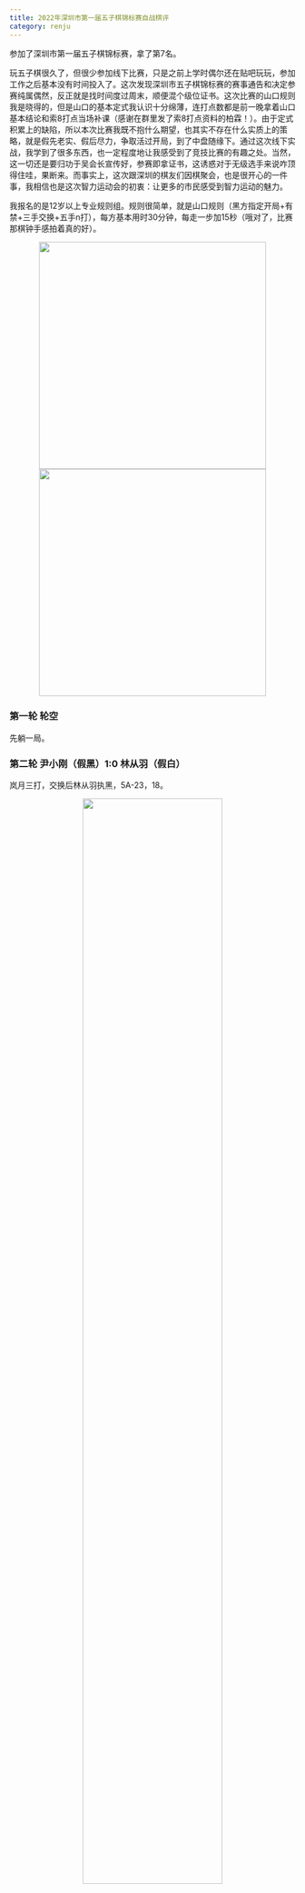 ```yaml
---
title: 2022年深圳市第一届五子棋锦标赛自战棋评
category: renju
---
```


参加了深圳市第一届五子棋锦标赛，拿了第7名。

玩五子棋很久了，但很少参加线下比赛，只是之前上学时偶尔还在贴吧玩玩，参加工作之后基本没有时间投入了。这次发现深圳市五子棋锦标赛的赛事通告和决定参赛纯属偶然，反正就是找时间度过周末，顺便混个级位证书。这次比赛的山口规则我是晓得的，但是山口的基本定式我认识十分绵薄，连打点数都是前一晚拿着山口基本结论和索8打点当场补课（感谢在群里发了索8打点资料的柏霖！）。由于定式积累上的缺陷，所以本次比赛我既不抱什么期望，也其实不存在什么实质上的策略，就是假先老实、假后尽力，争取活过开局，到了中盘随缘下。通过这次线下实战，我学到了很多东西，也一定程度地让我感受到了竞技比赛的有趣之处。当然，这一切还是要归功于吴会长宣传好，参赛即拿证书，这诱惑对于无级选手来说咋顶得住哇，果断来。而事实上，这次跟深圳的棋友们因棋聚会，也是很开心的一件事，我相信也是这次智力运动会的初衷：让更多的市民感受到智力运动的魅力。

我报名的是12岁以上专业规则组。规则很简单，就是山口规则（黑方指定开局+有禁+三手交换+五手n打），每方基本用时30分钟，每走一步加15秒（哦对了，比赛那棋钟手感拍着真的好）。

<p align="center" >
  <img 
    src="https://user-images.githubusercontent.com/16990861/208456374-e25fbea5-3c1f-403e-80e4-d3fa9bee7e29.JPG" 
    height="400"
  />
  <img 
    src="https://user-images.githubusercontent.com/16990861/208316093-b3d281ee-38b3-4df4-bac9-e3bc6e29cd51.JPG" 
    height="400"
  />
</p>

### 第一轮 轮空

先躺一局。

### 第二轮 尹小刚（假黑）1:0 林从羽（假白）

岚月三打，交换后林从羽执黑，5A-23，18。

<p align="center" >
  <img 
    src="https://cdn.jsdelivr.net/gh/EthanLin-TWer/cdn-images/blog/20230108234412.png" 
    width="70%"
  />
</p>

由于不擅长下激烈的对攻局面，所以正常情况下我很少主动开名岚山新几类局面，所以小刚叫岚月三打我就想，得，真是怕啥来啥。记得岚月三打是平衡局面，快速回忆了一下几个白4的三打点我还记得，能试着下下，于是我换了。白打立4，一二打点我记得，三打通瑞星二打，在我眼里显然是实战的四打可能导致更激烈的交换。我当时心态是虽然不太知道这个后面定式，但是既然结论平衡那么黑棋一定有解，这是我的第一盘棋，拿来好好算一算，激发一下状态。于是我选择了实战四打。后来小刚表示，这个5他也没有准备，赛前主要是针对二打黑5做了一些准备，我无意中避开了研究。但是赛后才发现我记错了结论，四打其实是白优的局面。

<p align="center" >
  <img 
    src="https://user-images.githubusercontent.com/16990861/208305339-d0a7e36c-2b77-4fa5-8bc0-4300c2b1ee4f.png" 
    width="250"
  />
</p>

实战6意料之中。黑7在实战7和6左上花费了一些时间，实战7主要也是考虑实战这个8，因为挡2成双2是正常的实战逻辑。实际上，这里7-8似乎更强，实战的黑7白棋直接活三可以必胜（见下两图），但是这几路进攻的思路实战算不清楚应该很难直接走出。

<p align="center" >
  <img 
    src="https://user-images.githubusercontent.com/16990861/208305349-bf3bc4d0-7625-4f46-aaec-c34e827088e1.png" 
    width="250"
  />
  <img 
    src="https://user-images.githubusercontent.com/16990861/208305391-e4975336-4e20-415e-b178-c9aeb20a01cf.png" 
    width="250"
  />
</p>

（上两图：白8必胜）

<p align="center" >
  <img 
    src="https://user-images.githubusercontent.com/16990861/208305473-ea6dfdc6-571f-4384-9059-862758568962.png" 
    width="250"
  />
</p>

以下黑9-17也是我实战预想之中的交换，白10、12唯一，16也是可预见的交换。至此白棋下方激烈的对攻消失了，然后黑棋上方还留下三个活二。走到这里，我觉得我活过开局的目标已经达成，状态也得到了一定程度的预热，布局策略上是成功的。我当时对局面的判断甚至还是黑优。但其实，这里局面仍然是白稍优，而且后续变化仍然非常复杂。无论如何，这种局势判断上的偏差使得白18后，我一直在寻找VCT。

<p align="center" >
  <img 
    src="https://user-images.githubusercontent.com/16990861/208305882-0d60cfd0-fbaa-4b7b-a5eb-5b54182f29e8.png" 
    width="250"
  />
</p>

黑19-25就是这种思路下的产物。黑棋左边的VCT由于白反四的存在无法成立，但有25的存在左边的线路即可先手成立，这个发现使我眼前一亮，以至于我发现26的手段后也并未仔细验算，只是下意识认为黑防住白四三后左边白棋仍然需要补一手，完全没有发现白棋这里的必胜形。实战26后黑棋恍然大悟，但为时已晚。此时黑棋剩余用时记得仍有7分钟左右。

**总结**：

* 黑25之后有侥幸心理，没算清楚变化就落子，导致还有不少时间就速败了。而且这里没有意识到局面的复杂程度。脱谱第一手就应该长考（事实上，现场下完这盘棋后我也迅速调整了这个心态，这在后面的对局中也有体现）
* 黑19之后应当思考除了VCT以外的思路，比如20单挡一手的变化（见下图）（不一定更好，只是说思路缺失）。即实战中我在攻防转换之间缺乏层次，刚看到一点优势便往VCT的方向硬算，而忽略了验证优势、（通过攻防结合、做棋等方式）扩大优势的思路。
* 这盘棋从开局上讲我觉得不算失败，下出了实战角度还算可以一战的黑7（但我相信优秀的段位棋手或者有研究的话这里还是可以直接杀的）以及后面9-17的交换，达成了我总体上“活过开局”的比赛策略

### 第三轮 林从羽（假黑）1:0 王可（假白）

疏星二打，不交换，5A-6。

<p align="center" >
  <img 
    src="https://user-images.githubusercontent.com/16990861/208306912-67e46b04-af75-4504-809f-58b2fe05fc82.jpg" 
    width="70%"
  />
</p>

吸取上一轮的教训，这一轮我假黑。我的想法是首先应该避免任何可能速败的变化，于是我开疏星二打，黑白都行，反正我也不会。

白棋没有交换，并且给出了非最强4的打点。虽然我不知道这个4的结论（第4手就脱谱哈哈哈），但是我仍然感觉到黑棋此处的优势，记得疏星非最强4是有多个必胜点的。黑5-6活三通花月必然必胜，上面不少黑5可能直接通回疏星的变化过于复杂或平衡。由于我的目标是平衡即可走，因此我看到实战黑5时，只验证了实战白6和6-7两个白棋看来有材料的变化，验证黑棋不丢失后即走出这个黑5的打点。

白6-12的交换预想之中，对白棋来说并非完全不好，黑棋仍有优势，但是实战时我看不清楚胜点。13的选择我还考察过13-K10和13-15两个点：直接走K10感觉差点材料，并且白棋有材料，我担心在这个地方直接形成纠缠减少黑棋连接；13-15，14-13防死黑棋往左下过渡的空间，我担心黑棋被逼上非必胜即必败的局面。因此移形换位一下，考虑到14不能直接防黑棋眠三，14穿活二中间几乎可以预见的下法，黑棋仍然有一定的优势，因此我选择了实战13。

但实战13其实不好，14-15黑棋优势骤减。遗憾的是，白棋似未发现黑棋实战15-15活三后，16-21只能上挡并给黑棋下方留下必胜形的线路，实战14挡眠三。简单验算后黑棋走出实战胜法。

**复盘**：

经查阅，这个黑5是三打，黑必胜。但是我手头没谱，简单拆了一下，后面的必胜线路仍然非常复杂，完全不是实战能精确计算的复杂度。实战走到12都仍然是黑必胜的，但是13走丢必胜。这里简单拆一些变化：

<p align="center" >
  <img 
    src="https://user-images.githubusercontent.com/16990861/211805312-f6c67eca-b8a0-453c-82b5-50bb877cc307.png" 
    width="250"
  />
  <img 
    src="https://user-images.githubusercontent.com/16990861/211799262-33e9c5a7-4f74-4b8e-b750-44c7ce4bf288.png" 
    width="250"
  />
</p>

上图左是10直接防活二的变化，15-17使得此局面的VCT成立。25后黑上下有胜。

上图右是12挡左的变化，13此局面下要点，材料足够黑必胜！但14、16仍然非常强的防御，17后黑胜。

<p align="center" >
  <img 
    src="https://user-images.githubusercontent.com/16990861/211806916-91cf7628-3b12-4ff7-ae70-e2f2043592e0.png" 
    width="250"
  />
  <img 
    src="https://user-images.githubusercontent.com/16990861/211807087-3c7e1ca5-647a-4b4f-8c7f-101ec384cfb7.png" 
    width="250"
  />
  <img 
    src="https://user-images.githubusercontent.com/16990861/211808350-9ba9e6d1-297d-4345-8642-c811d357f769.png" 
    width="250"
  />
</p>

上图13弹性强，黑必胜！右上存在通三路做棋要点，左下与黑眠三联系存在VCT，白棋很难兼顾。

上图左14直接挡住黑左下做棋可能，则15黑必胜。横线的活二与黑眠三有联系。16防守略举一例，黑17后白难以兼顾，黑胜。

上图中14尝试兼顾黑棋上下两块防守，但15巧妙利用黑眠三与上方联系，16只能上挡，此后黑下方成必胜形。

上图右14直接打断黑棋与上方联系，则黑棋左下直接必胜。

<p align="center" >
  <img 
    src="https://user-images.githubusercontent.com/16990861/211808710-e692f197-1b8a-41af-98d6-c137e3c7b2f0.png" 
    width="250"
  />
</p>

上图白8逆止。黑9看似自然的做棋+限制，但是白10-14意外的强防。我未发现黑必胜。

**总结**：

* 为什么实战地毯不了必胜的13呢？我想主要是计算力的问题。由于对自己的计算力不自信，因此不敢投入时间、增加计算深度，只敢走感觉棋感还行但其实很亏的实战13。需要加强计算力：提升计算速度、提升1步VC2+后续10步VCT的左右的线路计算能力
* 深感定式积累还是非常必须的。很多结论必胜的打点，其实后面仍然非常长，对上非顶尖棋手，实战中仍然是非常可下的（菜鸡的乐趣）。常见的两打必胜应该熟悉（[如屏蔽所说](https://tieba.baidu.com/p/5492541782?pid=118422018944&cid=0#118422018944)）

### 第四轮 李柏霖（假黑）0:1 林从羽（假白）

寒星四打，交换后林从羽执黑，5A-8，12，13。

<p align="center" >
  <img 
    src="https://user-images.githubusercontent.com/16990861/208308377-c0485dbe-7e6f-46bc-abf9-4544beff2765.jpg" 
    width="70%"
  />
</p>

柏霖谱量充足，对我来说策略仍然是活过开局拼中盘。我假后，省去了想开局的烦恼。柏霖给出寒星四打，打点我晓得，稍加思索决定执黑，由我决定变招可能。黑7、黑9的定式没有走错。白12后，黑13进行了一定时间的考虑，决定走实战13。这一手后续查阅似乎是必败，但总之当时我既不清楚定式下法，白棋似乎也一时想不起来正确打点。白棋在思考14、16的下法消耗了约10分钟左右时间，黑棋在上半盘落后的时间被稍微追回。

<p align="center" >
  <img 
    src="https://user-images.githubusercontent.com/16990861/208309439-2b6e8b4e-38b3-4ef4-851c-36712022d520.png" 
    width="250"
  />
</p>

对于实战的14-20的交换，15、19的防守是必然，我利用白棋计算的时间已算清楚，逆止的话白棋都有简单的抓禁（见下图）；17是简化局面的下法，此点冲走对黑棋似也不亏。黑19防守后，20的手段可以预见。白20这个局部，我认为是能防住的。如果防住，那么我活过开局的策略就成功，黑白进入中盘较量；如果先手防住，那么将是黑棋优势。但是我清楚，这个局部变化仍然不少，需要仔细计算。

<p align="center" >
  <img 
    src="https://user-images.githubusercontent.com/16990861/208309397-ff5a21be-dd32-4a06-a0df-4d47b09071bb.png" 
    width="250"
  />
  <img 
    src="https://user-images.githubusercontent.com/16990861/208309414-c66462d6-94a4-4780-8c60-1a8397d834fb.png" 
    width="250"
  />
</p>

（上两图：15、19逆止白棋胜法）

<p align="center" >
  <img 
    src="https://user-images.githubusercontent.com/16990861/208309645-47cf5ee3-49bf-4ecb-b3fc-22cd1b029791.png" 
    width="250"
  />
</p>

然而实战23必败，白简单4步抓三三……但是可能这个局部过于激烈，双方都在计算冲四交换后的局面先后，没有意识到这个地方存在速胜/速败，28错过抓禁。29后，白棋在此处的应对消耗了约15分钟左右时间，记得大约剩2-3分钟，黑棋大约剩下6-7分钟。32后，局面和时间上对黑棋一度变得有利。

<p align="center" >
  <img 
    src="https://user-images.githubusercontent.com/16990861/208309740-a58a3689-9f0c-43bf-a535-c08ebe28091d.png" 
    width="250"
  />
</p>

33寒星常见进攻，同时盖住26-16潜在的的眠三。在33的进攻方向上，我也考虑了下方的黑棋，19-29-31这条眠三可以借用到H3（29右下）这个点，但是如果黑棋33-K6直接向下活三，白棋挡下，此处我无把握局部有必胜。考虑到时间的限制，实战33联系上下是对白棋压力更大的下法，黑棋无需在右下主动先动手。如果34盖5-17的活二，则35-35仍然成立，随后上面随便团角对时限下的白棋仍然是巨大的压力。此时黑白都进入了快棋模式。

实战34是时限下合理的做法，做眠二尽量给黑棋进攻造成困扰。35、37仍然保持压力。38是自然的想法，但是否比盖黑眠二更急？不过总而言之，这里白棋没有时间做更多的考虑了，只能凭借棋感。

<p align="center" >
  <img 
    src="https://user-images.githubusercontent.com/16990861/208310216-fa1b1978-a994-4092-94b9-108206b8691a.png" 
    width="250"
  />
</p>

38后在上面材料足够，终于可以活39这个三，40挡后，上面黑顺利走出必胜。最后黑棋剩下约1-2分钟，白棋超时。

这盘棋的瑕疵在于黑23是简单必败，没能把局部思路通过计算力贯彻下来；黑13的理论必败对我现下的棋力和定式积累而言不算败招，如果白棋杀出来那确实是技不如人。除此之外，在对局策略上，在对阵心态上，在局面的转换和处理思路上，以及最后黑棋在时间下的进攻，我觉得还是不错的，充分发挥了自己当前的能力。

不过要特别感谢下柏霖兄弟在深圳五子棋群里分享的索8谱，这对我准备这次比赛有莫大的帮助。

**复盘**：

<p align="center" >
  <img 
    src="https://user-images.githubusercontent.com/16990861/211810847-6e56b348-5dec-4dbe-8d81-f4a1d8307e20.png" 
    width="250"
  />
</p>

对于实战13，14-18是必胜的定型手法，白棋在左边出棋。黑19挣扎后左边局部黑棋再无强防。

正确的13定式我也还没拆出来，可能要么是13-16，要么是13直接中间活三。有空再找人问问。

<p align="center" >
  <img 
    src="https://user-images.githubusercontent.com/16990861/211812734-cb43bc22-b6b4-4ac7-88ad-4e9b4f84d303.png" 
    width="250"
  />
  <img 
    src="https://user-images.githubusercontent.com/16990861/211814725-9f25eb42-bf99-4fba-914d-9cbb1d10c698.png" 
    width="250"
  />
</p>

实战白20后左下这个局部，由于这里变化过多，我一时不知道如何计算、如何评价局面优劣，从复盘角度看，黑棋在左下局部的任务是先手处理好白棋后腾出手到上面做棋进攻。那么计算的重点就在于找到一条路线使黑棋可以尽量先手处理好这个局部。基于这个思路，实战21其实不错，11-21的活二诱使白棋再管一手。白22后上图左23基本唯一。如果24在局部再强行进攻交换，那么黑棋抢到黑27、白28再防守下方局部后，相当于黑棋先手借到一个27-19-5的眠三到上方局部做棋，这条线路是符合“黑棋先手处理下方局部”这个思路的。

上图右，那么如果23后白24直接盖死黑棋上方，25能否联系下方所有子力在这个局部杀掉？这也关系到黑棋在这个局部作战方向成功与否。我没继续往下拆那么深了，提供一些思路。

**总结**：

* 这盘棋在定式不熟（13走出必败）、局部计算未能贯彻（23简单必败）的瑕疵下，剩余部分的思路还是清楚的：白14走丢必胜黑棋成功活过开局、黑15-19准确防守、白20后对局部任务和形势的判断、以及黑33后黑棋在快棋下将优势转化为胜势
* 白20、22后这种局部的中盘计算，在众多局部没有必胜必败的线路中，如何结合局部和全局的战略找到一条符合要求的线路，可以是日后中盘计算练习的方向

至此，第一日的赛程就结束了。从赛场离开，感觉脑子像被人打了一顿一直隐隐作疼，这是一种费脑的感觉。没参加比赛前，只觉得下棋累，但没体验过这么累。我本来只是想来打个酱油混个证书，但是第一天比赛结束我积3分并列第一，确实有点始料未及。一方面我觉得这已经超出我原本预期我已经很满足了，一方面又觉得每一盘棋还是都应该认真对待。在这两种心态的反复游移下，我觉得还是略微有点影响到了我第二天的比赛，精神上有了些松散和动摇。

### 第五轮 廖欣煜（假黑）1:0 林从羽（假白）

山月二打，交换后林从羽执黑，5A-G7。

<p align="center" >
  <img 
    src="https://user-images.githubusercontent.com/16990861/208311345-b1d46103-8942-4656-a5d5-ba810ef76354.jpg" 
    width="70%"
  />
</p>

由于平时下棋少，这是我第一次在实战中对线段位棋手，说实在，心里还是有点开心的。

欣煜开局。我有预感，他有可能会对我开名岚山新。为什么呢？因为第一天在局间休息时，我们简单聊过岚月三打那个局面，他问岚月白优我为什么要换呢，我说因为感觉后面对攻太复杂，怕拿白算不出或遇到准备。我第一次打比赛，这可能是他对我唯一能拿到的信息：不愿意激烈对攻。那么他就可能会给我开开局激烈定型或者必胜必败的生死局。那么激烈定型的开局，我估计就是名岚山新。所以我比赛前还是快速翻了一下这四个开局的打点。

猜是让我猜中了，但是山月二打我是没想到，真的生死局。那么交换是必须的，换，换了让对手打4手再说。然后白棋打下了这个对侧的白4。我努力回想这个4的打点，然后墨菲定律就发生了：我想不起来正确的打点是直接挡活二还是团角（实战5）了，因为另外一侧的4里团角5是必胜点。就在这时，我凭借不知哪里来的勇气觉得团角5看着不错“应该”必胜，甚至竟然没有验证实战白6直接挡团角变化的应对，就打了实战5这个点。

实战白6之后我隐约感觉有点不妙，但是因为此时我仍然坚信黑5应该是正确的打点，并没有放弃找寻黑7的应对。验算了所有直接挡的防点都简单被抓后，我想到对攻的思路，那么对攻点只有实战的7，我就直接拍了。此时我还觉得黑白可战，说白了确实是不擅长处理对攻局面：判断失衡，逃避验算，更多是心态和计算力上有点虚。

白8-12的交换夺回先手不难验算，此后白胜毫无悬念，比赛草草结束。事后复盘，欣煜说比较强的7是下图这个，他构想了8和10的走法，但没完全算到必胜。这路变化也确实是杀了，实战即便真的走到这个7，相信白棋也不难现场杀出。

<p align="center" >
  <img 
    src="https://user-images.githubusercontent.com/16990861/208311941-20047d69-810b-4dbd-b813-22521d3dedd7.png" 
    width="250"
  />
</p>

棋评开头说过了，由于本次比赛我的大策略是顺利开局进中盘，而我潜意识里对开局的部分有个错误的认知，即开局部分“打完五手n打点”就算完成任务。因此开局打点我一方面依赖于记打点，一方面打点不知道时潜意识里又觉得“开局”不应该占用很长的时间，倾向于匆匆确认打点而不多加验算。这种潜意识里的想法导致我在本局甚至没有仔细验算两个黑5打点的位置就匆匆应战，对生死局甚无敬畏。事后复盘，正确一打5的变化并不复杂，经过简单的分析实战完全有可能走到黑优（虽然对手不一定会给你留一打），这跟实战速败是天差地别。

**复盘**：

<p align="center" >
  <img 
    src="https://user-images.githubusercontent.com/16990861/211816762-692f5fb7-41d3-4df1-9146-432e895c92e1.png" 
    width="250"
  />
  <img 
    src="https://user-images.githubusercontent.com/16990861/211816835-ee42609a-f8e0-41bc-ba2d-3605c6f78117.png" 
    width="250"
  />
  <img 
    src="https://user-images.githubusercontent.com/16990861/211816899-807a79cb-e55a-499c-9040-41aa2fe7cc1b.png" 
    width="250"
  />
</p>

上图正确的一打5，几个常见的6变化。

<p align="center" >
  <img 
    src="https://user-images.githubusercontent.com/16990861/211816618-b79f4b7c-15d5-4833-8ed7-bf48f39ff14d.png" 
    width="250"
  />
</p>

二打黑5同样必胜，但是后续变化似乎仍然非常复杂。查阅了李洪斌老师的[《五子棋实战必读》](https://book.douban.com/subject/4828469/)，只提到一句“后续变化复杂难解”。略举一例，上图白6后如果黑7进攻，则一路唯一的交换到白18，以下黑胜如何我未拆出，等我有Windows电脑再查一下屏蔽的14地毯谱。

**总结**：

* 这局开局的速败，除了定式积累方面的原因，我想更多还是比赛经验少了。开局打点并不是随便选几个打点打完就完，开局阶段的前5手作为棋局的开始，也不是必须要快速结束，时间在整个棋局过程中的流逝是不均等的。开局打点要验算几个东西：哪几个点能打（必胜OR优势OR平衡），以及后续的基本变化。算越多越好。如果开局中了研究或者相当不确定，需要的时候，你直接花一半到三分之二的时间来验算都是应该的。本局的5手打点就应该算到实战5之后的必败、其他的五手及后续多个6的基本可能变化
* 同理，要多刻意练习下激烈的对攻局面。对攻局面跟平衡局面不同之处在于：平衡局面没有显著的必胜必败，线路的选择主要取决于你对局面的理解；而对攻局面的结论变化可能相当剧烈，局面各种唯一，走错一手就马上必败，经过激烈的对攻最终有可能定型成为某一方必胜或者平衡，但这些都需要非常透彻的计算才能得到结论。在不明确的时候不要急于落子，一定要验算清楚再落子。

### 第六轮 林从羽（假黑）1:0 吴圣仰（假白）

花月六打，不交换，5A-6，J10，24，J8，J7。

<p align="center" >
  <img 
    src="https://user-images.githubusercontent.com/16990861/208312372-fba67ae5-d6bc-4c55-8d54-6166e811348c.jpg" 
    width="70%"
  />
</p>

花月六打，因为局面不会太激烈，我下黑白都行。但对手没有走最强4。这个局面，我记得看索8谱的时候是有6个以上的黑必胜/大优打点，吸取上一局的教训，我把给出的每个打点（除了一二打）白棋有反击的下法（主要是一些团角做二的下法）都过滤了一遍，给出六打，没有问题。

白6做活二，是实战尽可能复杂化局面的下法。黑7-11容易想到的应对，但黑11花费了黑棋不少时间去验算防点，此外我还考虑过11-29通三路的变化，但12-11后局势过于复杂，感觉黑棋亏很多。对于实战的11，我主要验算了12往外盖住斜活二的变化，黑棋能不能VCT或至少取得优势，考虑到白棋做长连必须，之后横线眠三并无法减弱黑棋的优势（如下图），我才拍下这个11。

<p align="center" >
  <img 
    src="https://user-images.githubusercontent.com/16990861/208313202-cc679bc8-1f6b-40f9-aa5e-2e2445275962.png" 
    width="250"
  />
</p>

实战的12倒没在我的考虑范围之内。考虑到跳三后白棋仍然必须牺牲眠三冲出长连，并且黑棋牵制到G9这个点，白棋没有VCT，黑棋可以接受。这里我花了一些时间验算黑棋不会速败后就走了13。白棋没花过多时间走出14-18的交换，但19防守后局面过于复杂且黑棋仍然明显占优。这里白棋花了大量时间计算防守。白20有一些小陷阱，除了横线上的四三外，I线上还存在抓三三的手段。黑21、23应对无误。之后白棋再无法防守，黑棋一套VCT取胜。此时黑棋剩余不到一分钟时间，主要是前期在确认黑7和11上花费了较长时间。

但复盘拆解时，发现实战14直接挡左反活三、16防活二意外强悍，黑大优似乎将变成小优或平衡。这也意味着12是强防，黑11甚至黑7不是最强的必胜手段。

<p align="center" >
  <img 
    src="https://user-images.githubusercontent.com/16990861/211819367-e68c6b6a-b438-4783-a584-2b3cf8942860.png" 
    width="250"
  />
</p>

**复盘**：

<p align="center" >
  <img 
    src="https://user-images.githubusercontent.com/16990861/211817478-916b9f71-c98a-49ce-bb13-fc42f15b4937.png" 
    width="250"
  />
  <img 
    src="https://user-images.githubusercontent.com/16990861/211817303-c98e8a76-54bc-433d-b8e5-b3965f830c80.png" 
    width="250"
  />
</p>

这个5说是必胜，但是针对白6的防守，黑7的必胜究竟在什么地方我也不太确定。上图左黑7直接挡住白活二，白8做活二，黑9再盖回来仍然有优势，棋形有点像云月最强4的四打必胜，但具体必胜线路（若有）目测很深，完全看不出来；上图右黑7是群友的建议，随手一摆感觉后续变化同样复杂。都不是实战能走出来的必胜。

<p align="center" >
  <img 
    src="https://user-images.githubusercontent.com/16990861/211819301-fb2523c9-3fba-49fb-84a1-158cfce47943.png" 
    width="250"
  />
</p>

上图是针对实战12的其他可能思路，软件拆的。黑13不往左边跳三，而是13、15往右上做局部强杀。但老实说，这个局部在实战眼光看起来并不够“强”，怎么看怎么不像必胜，而且还要考虑白棋左边的各种交换。然后白棋16-22一套骚交换之后，黑棋做23-27的交换。软件思路，看看就行。

**总结**：

* 不可否认，白棋未走最强4给黑棋建立了打点上的优势，因为花月六打是平衡，本意是黑棋求一个可战的局面拼中盘。但复盘来看，这种优势在实战层面仍然远远达不到人脑必胜，后面的每一步仍然需要仔细计算，不能因为必胜的结论在心理上有所松懈。从这个角度看，这盘棋的胜利有不少运气成分
* 对实战白12的忽略显示了我计算的盲区。一般来说，你走完双二之后，应该计算的防点有：4个活二的直接防守点、反击点、交换、其他诡异的空间/线路防点。

### 第七轮 林从羽（假黑）0:1 林国玲（假白）

明星二打，交换后林国玲执黑，5A-7。

<p align="center" >
  <img 
    src="https://user-images.githubusercontent.com/16990861/208314335-e8ada75e-5005-4dbd-b23b-82323d0d1c77.jpg" 
    width="70%"
  />
</p>

最后一轮，不知为何，我的心情变得相对轻松，失去了很强的求胜欲，就想开开心心下盘棋然后回家。然后我本以为最后一轮我是白棋，不是开局方，因为上一局我已经持黑。得知我持黑的情况下，我忽然有了平时没有的想法，那就是试试我很久以前准备的一个骗招，看看效果如何。其实，在第一天赛程结束，得知我第二天可能对阵林国玲的时候，我就有了这个想法，拿激烈的黑优对攻局面让黑棋走，但是当时始终觉得不太稳妥，原因是无法确保对手会交换，以及这个局面后续的攻击能力如何。然而，由于我在最后一轮这不太谨慎的轻松心情，以及我前面提到的，第一天赛程结束后对于我自己目标本身的游移不定，导致了我在这一轮的冒险倾向增加了😂于是我开局铤而走险，最后死了。

为了引出这个骗招以及确保对手交换，我开出了明星二打。考点在二打。对手毫不犹豫交换，然后对手似乎不熟悉二打谱上的必胜点，黑7脱了我的谱😂但是我想着脱谱那就是必胜没走到，那就拼拼中盘么。然后后面没防住，就这么个故事。白16应该是必败了，还是对明星常见的后续不了解，黑棋对手进攻无误。19常见但有力的做棋，白棋防守挺困难了。最后黑棋用时其实不过5-10分钟。

下这盘棋的时候，我和国玲都积4分，小刚4.5分，廖欣煜5分，黄洛桐4.5分。最后小刚和洛桐都没胜。如果我跟国玲的这局心态稳一些，争取一胜或守和，那我是有冲第二名或第四名的希望的，那怎么着不比第7好点😂痛，太痛了。

不过比赛心态在波动这件事本身也是比赛经验缺乏的一部分。这局棋赛后，国玲认为白棋给黑棋明星两打必胜是错误的，就算你准备了骗招，本身黑也是大优，稳稳地控盘你有啥办法？策略上还是应该稳一些，实在不行下下疏星一打，走一走都可以。虽然我还是觉得，黑大优本身不是问题，但确实对于明星二打来说黑棋太优了，你准备的骗招够不够激烈、对手走不出但能不能控住、你能力是否足够顶到黑棋出现失误，等等都是决定骗招是否生效的因素。在这最后一轮，由于偶然的灵光而决定用骗，从成绩的角度出发，确实有些不严谨。不过就这样吧，一场失败也足以验证许多东西，我觉得学费也没白交。

**总结**：

* 要了解比赛规则。在瑞士积分制下，如果你和第一集团差距不超过2分，那么最后两盘棋将很大程度上决定最终名次的走向。其他盘次的结果同样影响你的名次，所以，如果你想拿名次那么越是到比赛后半阶段越要好好下
* 开骗招/弱防并非不行，但是要综合考虑策略，以及骗招的后续演进方向。这个要赛前找人多下下看看人脑实战的可能反应。别搞半天整了个骗招，对手也进套了，但是后续局面仍然是各种大优各种控盘，还要经过艰苦的防御，那你真的还不如老老实实开个平衡慢慢下呢。

## 收获和总结

* 定式准备和计算力是打比赛的硬实力。如果还想好好玩，那山口的基本定式和快速可靠的计算力还是需要课后练习的
* 如果打点不熟，或者遇到局面关键点、脱谱第一手等，一定要算清楚，把打点或局面后续变化算清楚再落子。必要的时候直接砸一半时间计算。这件事很明显，也可以说是比赛经验的积累吧，避免还有很多时间剩下但是局面速败了
* 下来多刻意练习下激烈对攻的局面，至少把名岚山新的一二打必胜熟悉一下

最后的最后，感谢深圳市棋协和各位工作人员的辛勤工作，让我们作为选手能够参加比赛、以棋会友，在深圳找到一起玩棋的小伙伴。这次赛事的组织，我觉得也非常成功，秩序井然，能够看出主办方的丰富经验和细致用心。庆祝深圳市第一届五子棋锦标赛顺利闭幕，也期待下一次比赛的到来！

